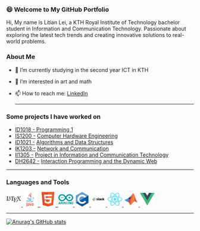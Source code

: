 ### :smile: Welcome to My GitHub Portfolio
Hi, My name is Litian Lei, a KTH Royal Institute of Technology bachelor student in Information and Communication Technology. Passionate about exploring the latest tech trends and creating innovative solutions to real-world problems.

### About Me
- 🌱 I’m currently studying in the second year ICT in KTH    
- 👀 I’m interested in art and math
- 📫 How to reach me: [LinkedIn](https://www.linkedin.com/in/litian-lei-536a7a24b/)

  ---
### Some projects I have worked on
- [ID1018 -](https://www.kth.se/student/kurser/kurs/ID1018)[ Programming 1]()
- [IS1200 -](https://www.kth.se/student/kurser/kurs/IS1200?l=en) [Computer Hardware Engineering](https://github.com/hellohi-ll/Uno32-ChipKIT-Snake)
- [ID1021 -](https://www.kth.se/student/kurser/kurs/ID1021) [Algorithms and Data Structures]()
- [IK1203 -](https://www.kth.se/student/kurser/kurs/IK1203?l=en) [Network and Communication]()
- [II1305 -](https://www.kth.se/student/kurser/kurs/II1305?l=en) [Project in Information and Communication Technology](https://github.com/henrisuurorg/fruit-detector)
- [DH2642 -](https://www.kth.se/student/kurser/kurs/DH2642?l=en) [Interaction Programming and the Dynamic Web](https://gits-15.sys.kth.se/mircoram/2023-group-33-project)

---
### Languages and Tools
<a href="https://www.latex-project.org/">
    <img src="https://github.com/devicons/devicon/blob/master/icons/latex/latex-original.svg" title="LaTeX" **alt="Latex" width="40" height="40"/>
  <a href="https://www.java.com/en/">
    <img src="https://github.com/devicons/devicon/blob/master/icons/java/java-original-wordmark.svg" title="Java" alt="Java" width="40" height="40"/>&nbsp;
  <a href="https://html.com/html5/">
    <img src="https://github.com/devicons/devicon/blob/master/icons/html5/html5-original.svg" title="HTML5" alt="HTML" width="40" height="40"/>&nbsp;
  <a href="https://www.arduino.cc/">
    <img src="https://github.com/devicons/devicon/blob/master/icons/arduino/arduino-original-wordmark.svg" title="Arduino" **alt="Arduino" width="40" height="40"/>
  <a href="https://www.cprogramming.com/">
    <img src="https://github.com/devicons/devicon/blob/master/icons/c/c-original.svg" title="C Programming Language" **alt="C" width="40" height="40"/>
  <a href="https://slack.com/">
    <img src="https://github.com/devicons/devicon/blob/master/icons/slack/slack-original-wordmark.svg" title="Slack Workspace" **alt="Slack" width="40" height="40"/>
     <a href="https://react.dev/">
    <img src="https://github.com/devicons/devicon/blob/master/icons/react/react-original.svg" title="React" **alt="Slack" width="40" height="40"/>
     <a href="https://www.mathworks.com/products/matlab.html">
    <img src="https://github.com/devicons/devicon/blob/master/icons/matlab/matlab-original.svg" title="MatLab" **alt="Slack" width="40" height="40"/>
     <a href="https://vuejs.org/ ">
    <img src="https://github.com/devicons/devicon/blob/master/icons/vuejs/vuejs-original.svg " title="Vuejs " **alt="Slack" width="40" height="40"/>

---
[![Anurag's GitHub stats](https://github-readme-stats.vercel.app/api?username=hellohi-ll&show_icons=true&theme=tokyonight)](https://github.com/anuraghazra/github-readme-stats)

<!---
hellohi-ll/hellohi-ll is a ✨ special ✨ repository because its `README.md` (this file) appears on your GitHub profile.
You can click the Preview link to take a look at your changes.
--->
